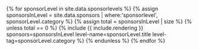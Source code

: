 {% for sponsorLevel in site.data.sponsorlevels %}
{% assign sponsorsInLevel = site.data.sponsors | where:'sponsorlevel', sponsorLevel.category %}
{% assign total = sponsorsInLevel | size %}
{% unless total == 0 %}
{% include {{ include.rendering }} sponsors=sponsorsInLevel level-name=sponsorLevel.title level-tag=sponsorLevel.category %}
{% endunless %}
{% endfor %}
